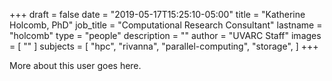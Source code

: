 +++
draft = false
date = "2019-05-17T15:25:10-05:00"
title = "Katherine Holcomb, PhD"
job_title = "Computational Research Consultant"
lastname = "holcomb"
type = "people"
description = ""
author = "UVARC Staff"
images = [
  ""
]
subjects = [
  "hpc",
  "rivanna",
  "parallel-computing",
  "storage",
]
+++

More about this user goes here.
